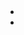 - <object data="G:\Otros ordenadores\Mi Ordenador\Habilidades\Universidad\Opta I\Papers\Impacto en los ingresos de la compra de loteria\Garret_Marsh-2002-The-revenue-impacts (1).pdf" type="application/pdf" width="100%" height="800px"></object>
-
